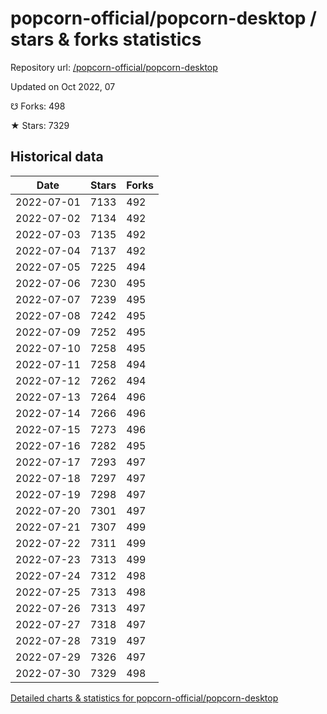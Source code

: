 # popcorn-official/popcorn-desktop / stars & forks statistics

Repository url: [/popcorn-official/popcorn-desktop](https://github.com/popcorn-official/popcorn-desktop)

Updated on Oct 2022, 07

☋ Forks: 498

★ Stars: 7329

## Historical data
| Date | Stars | Forks |
|------|-------|-------|
| 2022-07-01 | 7133 | 492 | 
| 2022-07-02 | 7134 | 492 | 
| 2022-07-03 | 7135 | 492 | 
| 2022-07-04 | 7137 | 492 | 
| 2022-07-05 | 7225 | 494 | 
| 2022-07-06 | 7230 | 495 | 
| 2022-07-07 | 7239 | 495 | 
| 2022-07-08 | 7242 | 495 | 
| 2022-07-09 | 7252 | 495 | 
| 2022-07-10 | 7258 | 495 | 
| 2022-07-11 | 7258 | 494 | 
| 2022-07-12 | 7262 | 494 | 
| 2022-07-13 | 7264 | 496 | 
| 2022-07-14 | 7266 | 496 | 
| 2022-07-15 | 7273 | 496 | 
| 2022-07-16 | 7282 | 495 | 
| 2022-07-17 | 7293 | 497 | 
| 2022-07-18 | 7297 | 497 | 
| 2022-07-19 | 7298 | 497 | 
| 2022-07-20 | 7301 | 497 | 
| 2022-07-21 | 7307 | 499 | 
| 2022-07-22 | 7311 | 499 | 
| 2022-07-23 | 7313 | 499 | 
| 2022-07-24 | 7312 | 498 | 
| 2022-07-25 | 7313 | 498 | 
| 2022-07-26 | 7313 | 497 | 
| 2022-07-27 | 7318 | 497 | 
| 2022-07-28 | 7319 | 497 | 
| 2022-07-29 | 7326 | 497 | 
| 2022-07-30 | 7329 | 498 | 


[Detailed charts & statistics for popcorn-official/popcorn-desktop](https://reviewgithub.com/rep/popcorn-official/popcorn-desktop)
